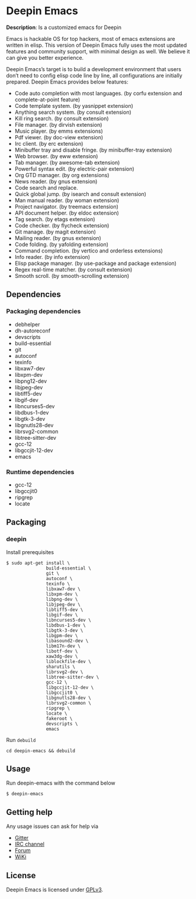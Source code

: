 # Deepin Emacs

**Description**: Is a customized emacs for Deepin

Emacs is hackable OS for top hackers, most of emacs extensions are
written in elisp. This version of Deepin Emacs fully uses the most
updated features and community support, with minimal design as
well. We believe it can give you better experience.

Deepin Emacs’s target is to build a development environment that users
don’t need to config elisp code line by line, all configurations are
initially prepared.  Deepin Emacs provides below features:

- Code auto completion with most languages. (by corfu extension and complete-at-point feature)
- Code template system. (by yasnippet extension)
- Anything search system. (by consult extension)
- Kill ring search. (by consult extension)
- File manager. (by dirvish extension)
- Music player. (by emms extensions)
- Pdf viewer. (by doc-view extension)
- Irc client. (by erc extension)
- Minibuffer tray and disable fringe. (by minibuffer-tray extension)
- Web browser. (by eww extension)
- Tab manager. (by awesome-tab extension)
- Powerful syntax edit. (by electric-pair extension)
- Org GTD manager. (by org extensions)
- News reader. (by gnus extension)
- Code search and replace.
- Quick global jump. (by isearch and consult extension)
- Man manual reader. (by woman extension)
- Project navigator. (by treemacs extension)
- API document helper. (by eldoc extension)
- Tag search. (by etags extension)
- Code checker. (by flycheck extension)
- Git manage. (by magit extension)
- Mailing reader. (by gnus extension)
- Code folding. (by yafolding extension)
- Command completion. (by vertico and orderless extensions)
- Info reader. (by info extension)
- Elisp package manager. (by use-package and package extension)
- Regex real-time matcher. (by consult extension)
- Smooth scroll. (by smooth-scrolling extension)

## Dependencies

### Packaging dependencies

 - debhelper
 - dh-autoreconf
 - devscripts
 - build-essential
 - git
 - autoconf
 - texinfo
 - libxaw7-dev
 - libxpm-dev
 - libpng12-dev
 - libjpeg-dev
 - libtiff5-dev
 - libgif-dev
 - libncurses5-dev
 - libdbus-1-dev
 - libgtk-3-dev
 - libgnutls28-dev
 - librsvg2-common
 - libtree-sitter-dev
 - gcc-12
 - libgccjit-12-dev
 - emacs

### Runtime dependencies

 - gcc-12
 - libgccjit0
 - ripgrep
 - locate

## Packaging

### deepin

Install prerequisites
```
$ sudo apt-get install \
               build-essential \
               git \
               autoconf \
               texinfo \
               libxaw7-dev \
               libxpm-dev \
               libpng-dev \
               libjpeg-dev \
               libtiff5-dev \
               libgif-dev \
               libncurses5-dev \
               libdbus-1-dev \
               libgtk-3-dev \
               libgpm-dev \
               libasound2-dev \
               libm17n-dev \
               libotf-dev \
               xaw3dg-dev \
               liblockfile-dev \
               sharutils \
               librsvg2-dev \
               libtree-sitter-dev \
               gcc-12 \
               libgccjit-12-dev \
               libgccjit0 \
               libgnutls28-dev \
               librsvg2-common \
               ripgrep \
               locate \
               fakeroot \
               devscripts \
               emacs
```

Run `debuild`
```
cd deepin-emacs && debuild 
```

## Usage

Run deepin-emacs with the command below
```
$ deepin-emacs
```

## Getting help

Any usage issues can ask for help via

* [Gitter](https://gitter.im/orgs/linuxdeepin/rooms)
* [IRC channel](https://webchat.freenode.net/?channels=deepin)
* [Forum](https://bbs.deepin.org)
* [WiKi](http://wiki.deepin.org/)

## License

Deepin Emacs is licensed under [GPLv3](LICENSE).
